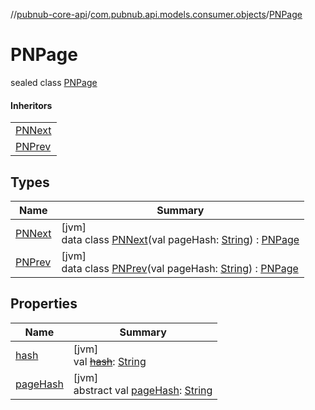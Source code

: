//[pubnub-core-api](../../../index.md)/[com.pubnub.api.models.consumer.objects](../index.md)/[PNPage](index.md)

# PNPage

sealed class [PNPage](index.md)

#### Inheritors

| |
|---|
| [PNNext](-p-n-next/index.md) |
| [PNPrev](-p-n-prev/index.md) |

## Types

| Name | Summary |
|---|---|
| [PNNext](-p-n-next/index.md) | [jvm]<br>data class [PNNext](-p-n-next/index.md)(val pageHash: [String](https://kotlinlang.org/api/latest/jvm/stdlib/kotlin/-string/index.html)) : [PNPage](index.md) |
| [PNPrev](-p-n-prev/index.md) | [jvm]<br>data class [PNPrev](-p-n-prev/index.md)(val pageHash: [String](https://kotlinlang.org/api/latest/jvm/stdlib/kotlin/-string/index.html)) : [PNPage](index.md) |

## Properties

| Name | Summary |
|---|---|
| [hash](hash.md) | [jvm]<br>val [~~hash~~](hash.md): [String](https://kotlinlang.org/api/latest/jvm/stdlib/kotlin/-string/index.html) |
| [pageHash](page-hash.md) | [jvm]<br>abstract val [pageHash](page-hash.md): [String](https://kotlinlang.org/api/latest/jvm/stdlib/kotlin/-string/index.html) |
